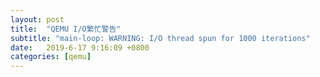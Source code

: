```yaml
---
layout: post
title:  "QEMU I/O繁忙警告"
subtitle: "main-loop: WARNING: I/O thread spun for 1000 iterations"
date:   2019-6-17 9:16:09 +0800
categories: [qemu]
---
```


